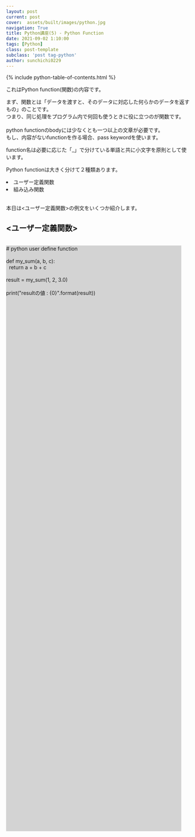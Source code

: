 ```yaml
---
layout: post
current: post
cover:  assets/built/images/python.jpg
navigation: True
title: Python講座(5) - Python Function 
date: 2021-09-02 1:10:00
tags: [Python]
class: post-template
subclass: 'post tag-python'
author: sunchichi0229
---
```


{% include python-table-of-contents.html %}

これはPython function(関数)の内容です。<br>

まず、関数とは「データを渡すと、そのデータに対応した何らかのデータを返すもの」のことです。<br>
つまり、同じ処理をプログラム内で何回も使うときに役に立つのが関数です。<br>
<br>
python functionのbodyには少なくとも一つ以上の文章が必要です。<br>
もし、内容がないfunctionを作る場合、pass keywordを使います。

function名は必要に応じた「_」で分けている単語と共に小文字を原則として使います。<br>

Python functionは大きく分けて２種類あります。<br>
<li>ユーザー定義関数</li>
<li>組み込み関数</li>
<br>

本日は<ユーザー定義関数>の例文をいくつか紹介します。

<h2><ユーザー定義関数></h2><br>

<div style="display:inline-box;background-color:lightgray;width:50vw;height:40vh;">
# python user define function<br>
<br>
def my_sum(a, b, c):<br>
&nbsp;&nbsp;return a + b + c<br>
<br>
result = my_sum(1, 2, 3.0)<br>
<br>
print("resultの値 : {0}".format(result))
</div>

<br>